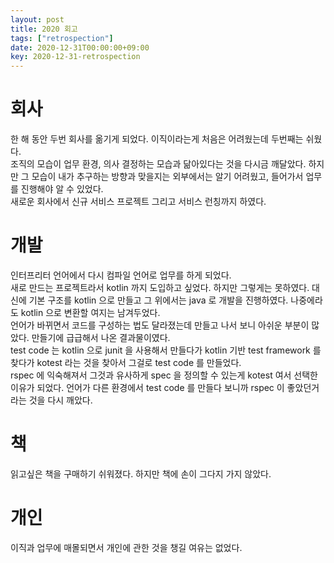 ```yaml
---
layout: post
title: 2020 회고
tags: ["retrospection"]
date: 2020-12-31T00:00:00+09:00
key: 2020-12-31-retrospection
---
```


# 회사

한 해 동안 두번 회사를 옮기게 되었다. 이직이라는게 처음은 어려웠는데 두번째는 쉬웠다.\
조직의 모습이 업무 환경, 의사 결정하는 모습과 닮아있다는 것을 다시금 깨달았다. 하지만 그 모습이 내가 추구하는 방향과 맞을지는 외부에서는 알기 어려웠고, 들어가서 업무를 진행해야 알 수 있었다.\
새로운 회사에서 신규 서비스 프로젝트 그리고 서비스 런칭까지 하였다.

# 개발

인터프리터 언어에서 다시 컴파일 언어로 업무를 하게 되었다.\
새로 만드는 프로젝트라서 kotlin 까지 도입하고 싶었다. 하지만 그렇게는 못하였다. 대신에 기본 구조를 kotlin 으로 만들고 그 위에서는 java 로 개발을 진행하였다. 나중에라도 kotlin 으로 변환할 여지는 남겨두었다.\
언어가 바뀌면서 코드를 구성하는 법도 달라졌는데 만들고 나서 보니 아쉬운 부분이 많았다. 만들기에 급급해서 나온 결과물이였다.\
test code 는 kotlin 으로 junit 을 사용해서 만들다가 kotlin 기반 test framework 를 찾다가 kotest 라는 것을 찾아서 그걸로 test code 를 만들었다.\
rspec 에 익숙해져서 그것과 유사하게 spec 을 정의할 수 있는게 kotest 여서 선택한 이유가 되었다. 언어가 다른 환경에서 test code 를 만들다 보니까 rspec 이 좋았던거라는 것을 다시 깨았다.

# 책

읽고싶은 책을 구매하기 쉬워졌다. 하지만 책에 손이 그다지 가지 않았다.

# 개인

이직과 업무에 매몰되면서 개인에 관한 것을 챙길 여유는 없었다.
